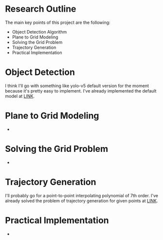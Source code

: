 # Research Outline 

The main key points of this project are the following:
- Object Detection Algorithm
- Plane to Grid Modeling
- Solving the Grid Problem
- Trajectory Generation
- Practical Implementation

# Object Detection

I think I'll go with something like yolo-v5 default version for the moment because it's pretty easy to implement. 
I've already implemented the default model at [LINK](https://github.com/Arvin-Mohammadi/Autonomous-Vehicle-2021).

# Plane to Grid Modeling 

-

# Solving the Grid Problem

-

# Trajectory Generation 

I'll probably go for a point-to-point interpolating polynomial of 7th order. 
I've already solved the problem of trajectory generation for given points at [LINK](https://github.com/Arvin-Mohammadi/Delta-Robot-Trajectory-Planning-V3).

# Practical Implementation 

-

